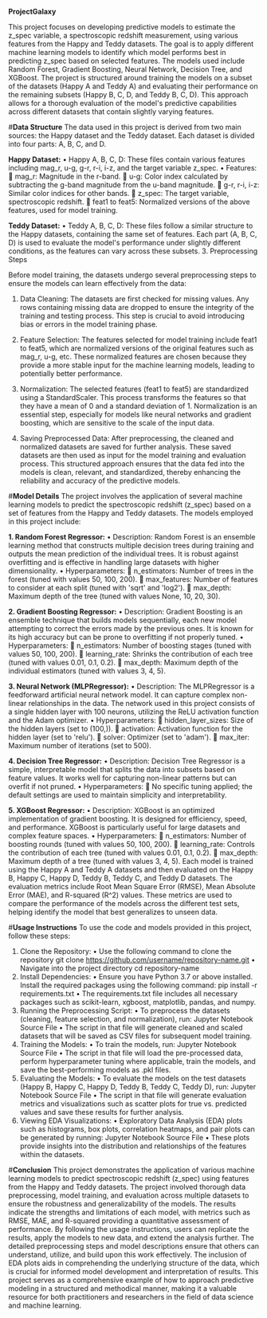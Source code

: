 **ProjectGalaxy**

This project focuses on developing predictive models to estimate the z_spec variable, a spectroscopic redshift measurement, using various features from the Happy and Teddy datasets. The goal is to apply different machine learning models to identify which model performs best in predicting z_spec based on selected features. The models used include Random Forest, Gradient Boosting, Neural Network, Decision Tree, and XGBoost.
The project is structured around training the models on a subset of the datasets (Happy A and Teddy A) and evaluating their performance on the remaining subsets (Happy B, C, D, and Teddy B, C, D). This approach allows for a thorough evaluation of the model's predictive capabilities across different datasets that contain slightly varying features.

#**Data Structure**
The data used in this project is derived from two main sources: the Happy dataset and the Teddy dataset. Each dataset is divided into four parts: A, B, C, and D.

**Happy Dataset:**
•	Happy A, B, C, D: These files contain various features including mag_r, u-g, g-r, r-i, i-z, and the target variable z_spec.
•	Features:
	mag_r: Magnitude in the r-band.
	u-g: Color index calculated by subtracting the g-band magnitude from the u-band magnitude.
	g-r, r-i, i-z: Similar color indices for other bands.
	z_spec: The target variable, spectroscopic redshift.
	feat1 to feat5: Normalized versions of the above features, used for model training.

**Teddy Dataset:**
•	Teddy A, B, C, D: These files follow a similar structure to the Happy datasets, containing the same set of features.
Each part (A, B, C, D) is used to evaluate the model's performance under slightly different conditions, as the features can vary across these subsets.
3. Preprocessing Steps

Before model training, the datasets undergo several preprocessing steps to ensure the models can learn effectively from the data:

1.	Data Cleaning: The datasets are first checked for missing values. Any rows containing missing data are dropped to ensure the integrity of the training and testing process. This step is crucial to avoid introducing bias or errors in the model training phase.

2.	Feature Selection: The features selected for model training include feat1 to feat5, which are normalized versions of the original features such as mag_r, u-g, etc. These normalized features are chosen because they provide a more stable input for the machine learning models, leading to potentially better performance.

3.	Normalization: The selected features (feat1 to feat5) are standardized using a StandardScaler. This process transforms the features so that they have a mean of 0 and a standard deviation of 1. Normalization is an essential step, especially for models like neural networks and gradient boosting, which are sensitive to the scale of the input data.

4.	Saving Preprocessed Data: After preprocessing, the cleaned and normalized datasets are saved for further analysis. These saved datasets are then used as input for the model training and evaluation process.
This structured approach ensures that the data fed into the models is clean, relevant, and standardized, thereby enhancing the reliability and accuracy of the predictive models.

#**Model Details**
The project involves the application of several machine learning models to predict the spectroscopic redshift (z_spec) based on a set of features from the Happy and Teddy datasets. The models employed in this project include:

**1.	Random Forest Regressor:**
•	Description: Random Forest is an ensemble learning method that constructs multiple decision trees during training and outputs the mean prediction of the individual trees. It is robust against overfitting and is effective in handling large datasets with higher dimensionality.
•	Hyperparameters:
	n_estimators: Number of trees in the forest (tuned with values 50, 100, 200).
	max_features: Number of features to consider at each split (tuned with 'sqrt' and 'log2').
	max_depth: Maximum depth of the tree (tuned with values None, 10, 20, 30).

**2.	Gradient Boosting Regressor:**
•	Description: Gradient Boosting is an ensemble technique that builds models sequentially, each new model attempting to correct the errors made by the previous ones. It is known for its high accuracy but can be prone to overfitting if not properly tuned.
•	Hyperparameters:
	n_estimators: Number of boosting stages (tuned with values 50, 100, 200).
	learning_rate: Shrinks the contribution of each tree (tuned with values 0.01, 0.1, 0.2).
	max_depth: Maximum depth of the individual estimators (tuned with values 3, 4, 5).

**3.	Neural Network (MLPRegressor):**
•	Description: The MLPRegressor is a feedforward artificial neural network model. It can capture complex non-linear relationships in the data. The network used in this project consists of a single hidden layer with 100 neurons, utilizing the ReLU activation function and the Adam optimizer.
•	Hyperparameters:
	hidden_layer_sizes: Size of the hidden layers (set to (100,)).
	activation: Activation function for the hidden layer (set to 'relu').
	solver: Optimizer (set to 'adam').
	max_iter: Maximum number of iterations (set to 500).

**4.	Decision Tree Regressor:**
•	Description: Decision Tree Regressor is a simple, interpretable model that splits the data into subsets based on feature values. It works well for capturing non-linear patterns but can overfit if not pruned.
•	Hyperparameters:
	No specific tuning applied; the default settings are used to maintain simplicity and interpretability.

**5.	XGBoost Regressor:**
•	Description: XGBoost is an optimized implementation of gradient boosting. It is designed for efficiency, speed, and performance. XGBoost is particularly useful for large datasets and complex feature spaces.
•	Hyperparameters:
	n_estimators: Number of boosting rounds (tuned with values 50, 100, 200).
	learning_rate: Controls the contribution of each tree (tuned with values 0.01, 0.1, 0.2).
	max_depth: Maximum depth of a tree (tuned with values 3, 4, 5).
Each model is trained using the Happy A and Teddy A datasets and then evaluated on the Happy B, Happy C, Happy D, Teddy B, Teddy C, and Teddy D datasets. The evaluation metrics include Root Mean Square Error (RMSE), Mean Absolute Error (MAE), and R-squared (R^2) values. These metrics are used to compare the performance of the models across the different test sets, helping identify the model that best generalizes to unseen data.


#**Usage Instructions**
To use the code and models provided in this project, follow these steps:
1.	Clone the Repository:
•	Use the following command to clone the repository
git clone https://github.com/username/repository-name.git
•	Navigate into the project directory
cd repository-name
2.	Install Dependencies:
•	Ensure you have Python 3.7 or above installed. Install the required packages using the following command:
pip install -r requirements.txt
•	The requirements.txt file includes all necessary packages such as scikit-learn, xgboost, matplotlib, pandas, and numpy.
3.	Running the Preprocessing Script:
•	To preprocess the datasets (cleaning, feature selection, and normalization), run:
Jupyter Notebook Source File
•	The script in that file will generate cleaned and scaled datasets that will be saved as CSV files for subsequent model training.
4.	Training the Models:
•	To train the models, run:
Jupyter Notebook Source File
•	The script in that file will load the pre-processed data, perform hyperparameter tuning where applicable, train the models, and save the best-performing models as .pkl files.
5.	Evaluating the Models:
•	To evaluate the models on the test datasets (Happy B, Happy C, Happy D, Teddy B, Teddy C, Teddy D), run:
Jupyter Notebook Source File
•	The script in that file will generate evaluation metrics and visualizations such as scatter plots for true vs. predicted values and save these results for further analysis.
6.	Viewing EDA Visualizations:
•	Exploratory Data Analysis (EDA) plots such as histograms, box plots, correlation heatmaps, and pair plots can be generated by running:
Jupyter Notebook Source File
•	These plots provide insights into the distribution and relationships of the features within the datasets.

#**Conclusion**
This project demonstrates the application of various machine learning models to predict spectroscopic redshift (z_spec) using features from the Happy and Teddy datasets. The project involved thorough data preprocessing, model training, and evaluation across multiple datasets to ensure the robustness and generalizability of the models. The results indicate the strengths and limitations of each model, with metrics such as RMSE, MAE, and R-squared providing a quantitative assessment of performance.
By following the usage instructions, users can replicate the results, apply the models to new data, and extend the analysis further. The detailed preprocessing steps and model descriptions ensure that others can understand, utilize, and build upon this work effectively. The inclusion of EDA plots aids in comprehending the underlying structure of the data, which is crucial for informed model development and interpretation of results.
This project serves as a comprehensive example of how to approach predictive modeling in a structured and methodical manner, making it a valuable resource for both practitioners and researchers in the field of data science and machine learning.


